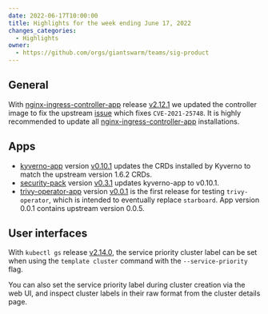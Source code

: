 ```yaml
---
date: 2022-06-17T10:00:00
title: Highlights for the week ending June 17, 2022
changes_categories:
  - Highlights
owner:
  - https://github.com/orgs/giantswarm/teams/sig-product
---
```

## General

With [nginx-ingress-controller-app](https://github.com/giantswarm/nginx-ingress-controller-app) release [v2.12.1](https://github.com/giantswarm/nginx-ingress-controller-app/blob/master/CHANGELOG.md#2121---2022-06-09) we updated the controller image to fix the upstream [issue](https://github.com/kubernetes/ingress-nginx/issues/8686) which fixes `CVE-2021-25748`.
It is highly recommended to update all [nginx-ingress-controller-app](https://github.com/giantswarm/nginx-ingress-controller-app) installations.

## Apps
- [kyverno-app](https://github.com/giantswarm/kyverno-app) version [v0.10.1](https://github.com/giantswarm/kyverno-app/compare/v0.10.0...v0.10.1) updates the CRDs installed by Kyverno to match the upstream version 1.6.2 CRDs.
- [security-pack](https://github.com/giantswarm/security-pack) version [v0.3.1](https://github.com/giantswarm/security-pack/compare/v0.3.0...v0.3.1) updates kyverno-app to v0.10.1.
- [trivy-operator-app](https://github.com/giantswarm/trivy-operator-app) version [v0.0.1](https://github.com/giantswarm/trivy-operator-app/releases/tag/v0.0.1) is the first release for testing `trivy-operator`, which is intended to eventually replace `starboard`. App version 0.0.1 contains upstream version 0.0.5.

## User interfaces

With `kubectl gs` release [v2.14.0](https://github.com/giantswarm/kubectl-gs/releases/tag/v2.14.0), the service priority cluster label can be set when using the `template cluster` command with the `--service-priority` flag.

You can also set the service priority label during cluster creation via the web UI, and inspect cluster labels in their raw format from the cluster details page.



